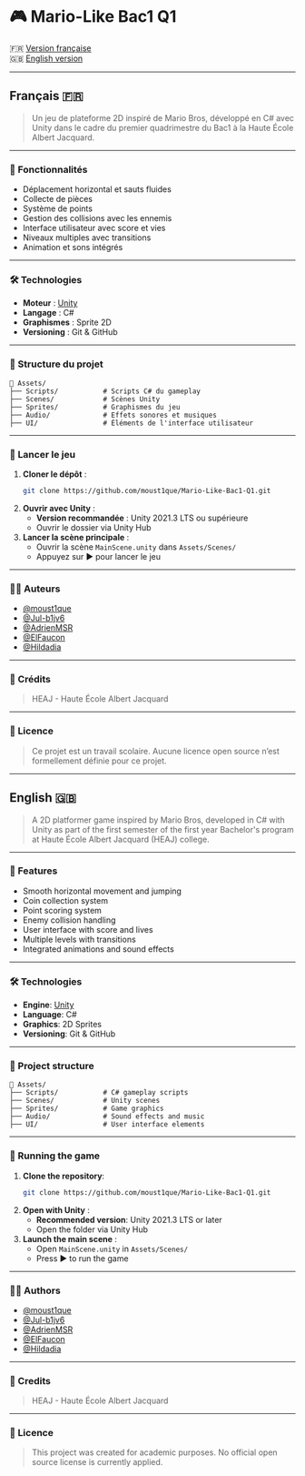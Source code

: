 # 🎮 Mario-Like Bac1 Q1

🇫🇷 [Version française](#français)  
🇬🇧 [English version](#english)

---

## Français 🇫🇷

> Un jeu de plateforme 2D inspiré de Mario Bros, développé en C# avec Unity dans le cadre du premier quadrimestre du Bac1 à la Haute École Albert Jacquard.

---

### 🧩 Fonctionnalités

- Déplacement horizontal et sauts fluides
- Collecte de pièces
- Système de points
- Gestion des collisions avec les ennemis
- Interface utilisateur avec score et vies
- Niveaux multiples avec transitions
- Animation et sons intégrés

---

### 🛠️ Technologies

- **Moteur** : [Unity](https://unity.com/)
- **Langage** : C#
- **Graphismes** : Sprite 2D
- **Versioning** : Git & GitHub

---

### 📁 Structure du projet

```plaintext
📁 Assets/
├── Scripts/           # Scripts C# du gameplay
├── Scenes/            # Scènes Unity
├── Sprites/           # Graphismes du jeu
├── Audio/             # Effets sonores et musiques
├── UI/                # Éléments de l'interface utilisateur
```

---

### 🚀 Lancer le jeu

1. **Cloner le dépôt** :
   ```bash
   git clone https://github.com/moust1que/Mario-Like-Bac1-Q1.git
   ```
2. **Ouvrir avec Unity** :
   - **Version recommandée** : Unity 2021.3 LTS ou supérieure
   - Ouvrir le dossier via Unity Hub
3. **Lancer la scène principale** :
   - Ouvrir la scène `MainScene.unity` dans `Assets/Scenes/`
   - Appuyez sur ▶️ pour lancer le jeu
  
---

### 👨‍💻 Auteurs

- [@moust1que](https://github.com/moust1que)
- [@Jul-b1jv6](https://github.com/Jul-b1jv6)
- [@AdrienMSR](https://github.com/AdrienMSR)
- [@ElFaucon](https://github.com/ElFaucon)
- [@Hildadia](https://github.com/Hildadia)

---

### 🏫 Crédits

> HEAJ - Haute École Albert Jacquard

---

### 📄 Licence

> Ce projet est un travail scolaire. Aucune licence open source n’est formellement définie pour ce projet.

---

## English 🇬🇧

> A 2D platformer game inspired by Mario Bros, developed in C# with Unity as part of the first semester of the first year Bachelor's program at Haute École Albert Jacquard (HEAJ) college.

---

### 🧩 Features

- Smooth horizontal movement and jumping
- Coin collection system
- Point scoring system
- Enemy collision handling
- User interface with score and lives
- Multiple levels with transitions
- Integrated animations and sound effects

---

### 🛠️ Technologies

- **Engine**: [Unity](https://unity.com/)
- **Language**: C#
- **Graphics**: 2D Sprites
- **Versioning**: Git & GitHub

---

### 📁 Project structure

```plaintext
📁 Assets/
├── Scripts/           # C# gameplay scripts
├── Scenes/            # Unity scenes
├── Sprites/           # Game graphics
├── Audio/             # Sound effects and music
├── UI/                # User interface elements
```

---

### 🚀 Running the game

1. **Clone the repository**:
   ```bash
   git clone https://github.com/moust1que/Mario-Like-Bac1-Q1.git
   ```
2. **Open with Unity** :
   - **Recommended version**: Unity 2021.3 LTS or later
   - Open the folder via Unity Hub
3. **Launch the main scene** :
   - Open `MainScene.unity` in `Assets/Scenes/`
   - Press ▶️ to run the game
  
---

### 👨‍💻 Authors

- [@moust1que](https://github.com/moust1que)
- [@Jul-b1jv6](https://github.com/Jul-b1jv6)
- [@AdrienMSR](https://github.com/AdrienMSR)
- [@ElFaucon](https://github.com/ElFaucon)
- [@Hildadia](https://github.com/Hildadia)

---

### 🏫 Credits

> HEAJ - Haute École Albert Jacquard

---

### 📄 Licence

> This project was created for academic purposes. No official open source license is currently applied.
